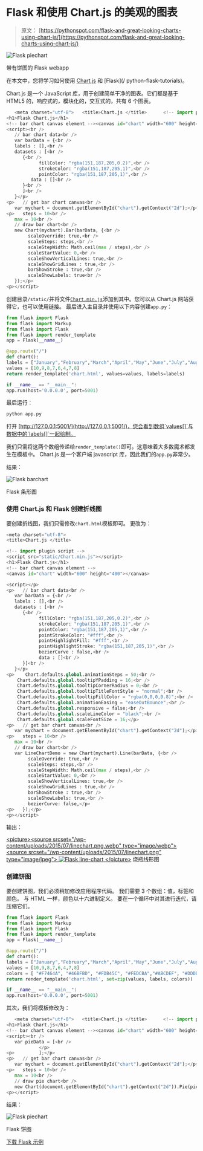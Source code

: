# Flask 和使用 Chart.js 的美观的图表

> 原文： [https://pythonspot.com/flask-and-great-looking-charts-using-chart-js/](https://pythonspot.com/flask-and-great-looking-charts-using-chart-js/)

![Flask piechart](img/42212723a1a77a8a66fecd11fd3d5165.jpg)

带有饼图的 Flask webapp

在本文中，您将学习如何使用 [Chart.js](http://www.chartjs.org) 和 [Flask](/ python-flask-tutorials)。

Chart.js 是一个 JavaScript 库，用于创建简单干净的图表。它们都是基于 HTML5 的，响应式的，模块化的，交互式的，共有 6 个图表。


```py
   <meta charset="utf-8">   <title>Chart.js </title>      <!-- import plugin script -->   <script src="static/Chart.min.js"></script>
<h1>Flask Chart.js</h1>
<!-- bar chart canvas element --><canvas id="chart" width="600" height="400"></canvas>
<script><br />
   // bar chart data<br />
   var barData = {<br />
   labels : [],<br />
   datasets : [<br />
      {<br />
            fillColor: "rgba(151,187,205,0.2)",<br />
            strokeColor: "rgba(151,187,205,1)",<br />
            pointColor: "rgba(151,187,205,1)",<br />
         data : []<br />
      }<br />
      ]<br />
   }</p>
<p>   // get bar chart canvas<br />
   var mychart = document.getElementById("chart").getContext("2d");</p>
<p>   steps = 10<br />
   max = 10<br />
   // draw bar chart<br />
   new Chart(mychart).Bar(barData, {<br />
        scaleOverride: true,<br />
        scaleSteps: steps,<br />
        scaleStepWidth: Math.ceil(max / steps),<br />
        scaleStartValue: 0,<br />
        scaleShowVerticalLines: true,<br />
        scaleShowGridLines : true,<br />
        barShowStroke : true,<br />
        scaleShowLabels: true<br />
   });</p>
<p></script>

```

创建目录`/static/`并将文件[`Chart.min.js`](https://cdnjs.cloudflare.com/ajax/libs/Chart.js/1.0.2/Chart.min.js)添加到其中。您可以从 Chart.js 网站获得它，也可以使用链接。 最后进入主目录并使用以下内容创建`app.py`：

```py
from flask import Flask
from flask import Markup
from flask import Flask
from flask import render_template
app = Flask(__name__)

@app.route("/")
def chart():
labels = ["January","February","March","April","May","June","July","August"]
values = [10,9,8,7,6,4,7,8]
return render_template('chart.html', values=values, labels=labels)

if __name__ == "__main__":
app.run(host='0.0.0.0', port=5001)

```

最后运行：

```py
python app.py

```

打开 [http://127.0.0.1:5001/](http://127.0.0.1:5001/)，您会看到数组`values[]`与数据中的`labels[]`一起绘制。

我们只需将这两个数组传递给`render_template()`即可。这意味着大多数魔术都发生在模板中。 Chart.js 是一个客户端 javascript 库，因此我们的`app.py`非常少。

结果：

![Flask barchart](img/be653e10825576897782b24bebe362dd.jpg)

Flask 条形图

### 使用 Chart.js 和 Flask 创建折线图

要创建折线图，我们只需修改`chart.html`模板即可。 更改为：

```py
<meta charset="utf-8">
<title>Chart.js </title>

<!-- import plugin script -->
<script src="static/Chart.min.js"></script>
<h1>Flask Chart.js</h1>
<!-- bar chart canvas element -->
<canvas id="chart" width="600" height="400"></canvas>

<script></p>
<p>   // bar chart data<br />
   var barData = {<br />
   labels : [],<br />
   datasets : [<br />
      {<br />
            fillColor: "rgba(151,187,205,0.2)",<br />
            strokeColor: "rgba(151,187,205,1)",<br />
            pointColor: "rgba(151,187,205,1)",<br />
            pointStrokeColor: "#fff",<br />
            pointHighlightFill: "#fff",<br />
            pointHighlightStroke: "rgba(151,187,205,1)",<br />
            bezierCurve : false,<br />
            data : []<br />
      }]<br />
   }</p>
<p>    Chart.defaults.global.animationSteps = 50;<br />
    Chart.defaults.global.tooltipYPadding = 16;<br />
    Chart.defaults.global.tooltipCornerRadius = 0;<br />
    Chart.defaults.global.tooltipTitleFontStyle = "normal";<br />
    Chart.defaults.global.tooltipFillColor = "rgba(0,0,0,0.8)";<br />
    Chart.defaults.global.animationEasing = "easeOutBounce";<br />
    Chart.defaults.global.responsive = false;<br />
    Chart.defaults.global.scaleLineColor = "black";<br />
    Chart.defaults.global.scaleFontSize = 16;</p>
<p>   // get bar chart canvas<br />
   var mychart = document.getElementById("chart").getContext("2d");</p>
<p>   steps = 10<br />
   max = 10<br />
   // draw bar chart<br />
   var LineChartDemo = new Chart(mychart).Line(barData, {<br />
        scaleOverride: true,<br />
        scaleSteps: steps,<br />
        scaleStepWidth: Math.ceil(max / steps),<br />
        scaleStartValue: 0,<br />
        scaleShowVerticalLines: true,<br />
        scaleShowGridLines : true,<br />
        barShowStroke : true,<br />
        scaleShowLabels: true,<br />
        bezierCurve: false,</p>
<p>   });</p>
<p></script>

```

输出：

[&lt;picture&gt;&lt;source srcset="/wp-content/uploads/2015/07/linechart.png.webp" type="image/webp"&gt; &lt;source srcset="/wp-content/uploads/2015/07/linechart.png" type="image/jpeg"&gt; ![Flask line-chart](img/d307bb30c80bcdc37eb773b73a87a095.jpg) &lt;/picture&gt;](/wp-content/uploads/2015/07/linechart.png) 烧瓶线形图

### 创建饼图

要创建饼图，我们必须稍加修改应用程序代码。 我们需要 3 个数组：值，标签和颜色。 与 HTML 一样，颜色以十六进制定义。 要在一个循环中对其进行迭代，请压缩它们。

```py
from flask import Flask
from flask import Markup
from flask import Flask
from flask import render_template
app = Flask(__name__)

@app.route("/")
def chart():
labels = ["January","February","March","April","May","June","July","August"]
values = [10,9,8,7,6,4,7,8]
colors = [ "#F7464A", "#46BFBD", "#FDB45C", "#FEDCBA","#ABCDEF", "#DDDDDD", "#ABCABC"  ]
return render_template('chart.html', set=zip(values, labels, colors))

if __name__ == "__main__":
app.run(host='0.0.0.0', port=5001)

```

其次，我们将模板修改为：

```py
   <meta charset="utf-8">   <title>Chart.js </title>      <!-- import plugin script -->   <script src="static/Chart.min.js"></script>
<h1>Flask Chart.js</h1>
<!-- bar chart canvas element --><canvas id="chart" width="600" height="400"></canvas>
<script><br />
   var pieData = [<br />
            </p>
<p>         ];</p>
<p>   // get bar chart canvas<br />
   var mychart = document.getElementById("chart").getContext("2d");</p>
<p>   steps = 10<br />
   max = 10<br />
   // draw pie chart<br />
   new Chart(document.getElementById("chart").getContext("2d")).Pie(pieData);</p>
<p></script>

```

结果：

![Flask piechart](img/54280984e9f8f3b22316893807c1a52e.jpg)

Flask 饼图

[下载 Flask 示例](https://pythonspot.com/download-flask-examples/)